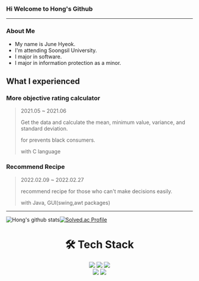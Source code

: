 ### Hi Welcome to Hong's Github

<!--
**hongjunehuke/hongjunehuke** is a ✨ _special_ ✨ repository because its `README.md` (this file) appears on your GitHub profile.

Here are some ideas to get you started:

- 🔭 I’m currently working on ...
- 🌱 I’m currently learning ...
- 👯 I’m looking to collaborate on ...
- 🤔 I’m looking for help with ...
- 💬 Ask me about ...
- 📫 How to reach me: ...
- 😄 Pronouns: ...
- ⚡ Fun fact: ...
-->
---
### About Me
* My name is June Hyeok.
* I'm attending Soongsil University.
* I major in software.
* I major in information protection as a minor.

## What I experienced
###  More objective rating calculator
 > 2021.05 ~ 2021.06
 > 
 > Get the data and calculate the mean, minimum value, variance, and standard deviation.
 >
 > for prevents black consumers.
 > 
 > with C language
 
###  Recommend Recipe 
 > 2022.02.09 ~ 2022.02.27
 > 
 > recommend recipe for those who can't make decisions easily.
 > 
 > with Java, GUI(swing,awt packages)
---

![Hong's github stats](https://github-readme-stats.vercel.app/api?username=hongjunehuke&show_icons=true&theme=tokyonight)[![Solved.ac Profile](http://mazassumnida.wtf/api/generate_badge?boj=lms7802)](https://solved.ac/lsm7802)


<div align=center><h1>🛠 Tech Stack </h1></div>
<div align=center> 
  <img src="https://img.shields.io/badge/java-007396?style=for-the-badge&logo=java&logoColor=white"> 
  <img src="https://img.shields.io/badge/c++-00599C?style=for-the-badge&logo=c%2B%2B&logoColor=white">
  <img src="https://img.shields.io/badge/python-3776AB?style=for-the-badge&logo=python&logoColor=white"> 
  <br>
  <img src="https://img.shields.io/badge/github-181717?style=for-the-badge&logo=github&logoColor=white">
  <img src="https://img.shields.io/badge/git-F05032?style=for-the-badge&logo=git&logoColor=white">
  <br>
</div>
